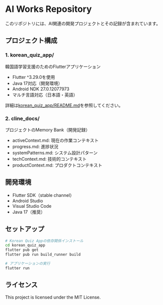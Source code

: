 # AI Works Repository

このリポジトリには、AI関連の開発プロジェクトとその記録が含まれています。

## プロジェクト構成

### 1. korean_quiz_app/
韓国語学習支援のためのFlutterアプリケーション

- Flutter ^3.29.0を使用
- Java 17対応（開発環境）
- Android NDK 27.0.12077973
- マルチ言語対応（日本語・英語）

詳細は[korean_quiz_app/README.md](korean_quiz_app/README.md)を参照してください。

### 2. cline_docs/
プロジェクトのMemory Bank（開発記録）

- activeContext.md: 現在の作業コンテキスト
- progress.md: 進捗状況
- systemPatterns.md: システム設計パターン
- techContext.md: 技術的コンテキスト
- productContext.md: プロダクトコンテキスト

## 開発環境

- Flutter SDK（stable channel）
- Android Studio
- Visual Studio Code
- Java 17（推奨）

## セットアップ

```bash
# Korean Quiz Appの依存関係インストール
cd korean_quiz_app
flutter pub get
flutter pub run build_runner build

# アプリケーションの実行
flutter run
```

## ライセンス

This project is licensed under the MIT License.

